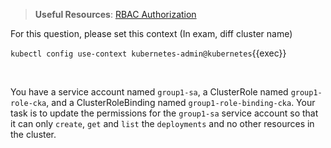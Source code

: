 
> <strong>Useful Resources</strong>: [RBAC Authorization](https://kubernetes.io/docs/reference/access-authn-authz/rbac/)

For this question, please set this context (In exam, diff cluster name)

`kubectl config use-context kubernetes-admin@kubernetes`{{exec}}

<br>


You have a service account named `group1-sa`, a ClusterRole named `group1-role-cka`, and a ClusterRoleBinding named `group1-role-binding-cka`. Your task is to update the permissions for the `group1-sa` service account so that it can only `create`, `get` and `list` the `deployments` and no other resources in the cluster.